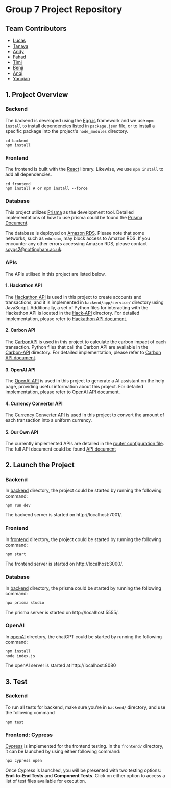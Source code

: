 # Group 7 Project Repository

## Team Contributors

- [Lucas](contributors/lucas.md)
- [Tanaya](contributors/tanaya.md)
- [Andy](contributors/andy.md)
- [Fahad](contributors/fahad.md)
- [Timi](contributors/timi.md)
- [Benji](contributors/benji.md)
- [Anqi](contributors/anqi.md)
- [Yanqian](contributors/yanqian.md)

## 1. Project Overview

### Backend 

The backend is developed using the [Egg.js](https://www.eggjs.org) framework and we use `npm install` to install dependencies listed in `package.json` file, or to install a specific package into the project's `node_modules` directory. 

```shell
cd backend
npm install
```

### Frontend

The frontend is built with the [React](https://github.com/facebook/create-react-app) library. Likewise, we use `npm install` to add all dependencies.

```shell
cd frontend
npm install # or npm install --force
```

### Database
This project utilizes [Prisma](https://www.prisma.io/docs) as the development tool. Detailed implementations of how to use prisma could be found the [Prisma Document](./docs/prisma-document.md).


The database is deployed on [Amazon RDS](https://aws.amazon.com/rds/). Please note that some networks, such as `eduroam`, may block access to Amazon RDS. If you encounter any other errors accessing Amazon RDS, please contact scygs2@nottingham.ac.uk.

### APIs
The APIs utilised in this project are listed below.

#### 1. Hackathon API

The [Hackathon API](https://hackathon.capitalone.co.uk) is used in this project to create accounts and transactions, and it is implemented in `backend/app/service/` directory using JavaScript. Additionally, a set of Python files for interacting with the Hackathon API is located in the [Hack-API](./Hack-API/) directory. For detailed implementation, please refer to [Hackathon API document](./docs/hackAPI-document.md).

#### 2. Carbon API

The [CarbonAPI](https://docs.carboninterface.com/#/?id=estimates-api) is used in this project to calculate the carbon impact of each transaction. Python files that call the Carbon API are available in the [Carbon-API](./Carbon-API/) directory. For detailed implementation, please refer to [Carbon API document](./docs/carbonAPI-document.md).

#### 3. OpenAI API

The [OpenAI API](https://platform.openai.com/docs/assistants/overview) is used in this project to generate a AI assistant on the help page, providing useful information about this project. For detailed implementation, please refer to [OpenAI API document](./docs/openAI-document.md).

#### 4. Currency Converter API

The [Currency Converter API](https://exchangeratesapi.io/documentation/) is used in this project to convert the amount of each transaction into a uniform currency. 

#### 5. Our Own API

The currently implemented APIs are detailed in the [router configuration file](./backend/app/router.js). The full API document could be found [API document](./docs/api-document.md)

## 2. Launch the Project

### Backend

In [backend](./backend/) directory, the project could be started by running the following command:

```shell
npm run dev
```

The backend server is started on http://localhost:7001/.

### Frontend

In [frontend](./frontend/) directory, the project could be started by running the following command:

```shell
npm start
```

The frontend server is started on http://localhost:3000/.

### Database
In [backend](./backend/) directory, the prisma could be started by running the following command:

```shell
npx prisma studio
```

The prisma server is started on http://localhost:5555/.

### OpenAI

In [openAI](./openAI/) directory, the chatGPT could be started by running the following command:

```shell
npm install
node index.js
```

The openAI server is started at http://localhost:8080

## 3. Test

### Backend

To run all tests for backend, make sure you're in `backend/` directory, and use the following command
```shell
npm test
```

### Frontend: Cypress

[Cypress](https://docs.cypress.io/guides/overview/why-cypress) is implemented for the frontend testing. In the `frontend/` directory, it can be launched by using either following command:

```shell
npx cypress open
```

Once Cypress is launched, you will be presented with two testing options: **End-to-End Tests** and **Component Tests**. Click on either option to access a list of test files available for execution.

